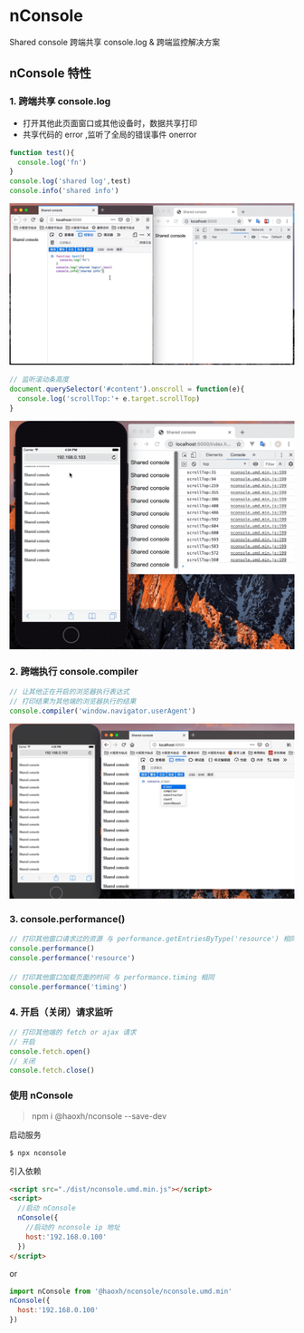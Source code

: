 # nConsole
Shared console
跨端共享 console.log & 跨端监控解决方案

## nConsole 特性

### 1\. 跨端共享 console.log

- 打开其他此页面窗口或其他设备时，数据共享打印
- 共享代码的 error ,监听了全局的错误事件 onerror

```js
function test(){
  console.log('fn')
}
console.log('shared log',test)
console.info('shared info')
```

![](./asserts/image/console.gif)


```js
// 监听滚动条高度
document.querySelector('#content').onscroll = function(e){
  console.log('scrollTop:'+ e.target.scrollTop)
}
```

![](./asserts/image/nconsole1.gif)

### 2\. 跨端执行 console.compiler

```js
// 让其他正在开启的浏览器执行表达式
// 打印结果为其他端的浏览器执行的结果
console.compiler('window.navigator.userAgent')
```

![](./asserts/image/nconsole_compiler.gif)

### 3\. console.performance()

```js
// 打印其他窗口请求过的资源 与 performance.getEntriesByType('resource') 相同
console.performance()
console.performance('resource')

// 打印其他窗口加载页面的时间 与 performance.timing 相同
console.performance('timing')
```

### 4\. 开启（关闭）请求监听

```js
// 打印其他端的 fetch or ajax 请求
// 开启
console.fetch.open()
// 关闭
console.fetch.close()
```

### 使用 nConsole

> npm i @haoxh/nconsole --save-dev

启动服务

```shell
$ npx nconsole
```

引入依赖

```html
<script src="./dist/nconsole.umd.min.js"></script>
<script>
  //启动 nConsole
  nConsole({
    //启动的 nconsole ip 地址
    host:'192.168.0.100'
  })
</script>
```

or

```js
import nConsole from '@haoxh/nconsole/nconsole.umd.min'
nConsole({
  host:'192.168.0.100'
})
```
